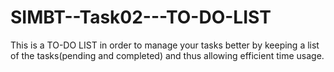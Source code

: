 # SIMBT--Task02---TO-DO-LIST
This is a TO-DO LIST in order to manage your tasks better by keeping a list of the tasks(pending and completed) and thus allowing efficient time usage.

